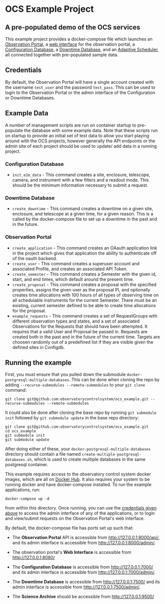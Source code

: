 # OCS Example Project

## A pre-populated demo of the OCS services

This example project provides a docker-compose file which launches an [Observation Portal](https://github.com/observatorycontrolsystem/observation-portal), a [web interface](https://github.com/observatorycontrolsystem/ocs-example-frontend) for the observation portal, a [Configuration Database](https://github.com/observatorycontrolsystem/configdb), a [Downtime Database](https://github.com/observatorycontrolsystem/downtime), and an [Adaptive Scheduler](https://github.com/observatorycontrolsystem/adaptive_scheduler), all connected together with pre-populated sample data.

## Credentials

By default, the Observation Portal will have a single account created with the username `test_user` and the password `test_pass`. This can be used to login to the Observation Portal or the admin interface of the Configuration or Downtime Databases.

## Example Data

A number of management scripts are run on container startup to pre-populate the database with some example data. Note that these scripts run on startup to provide an initial set of test data to allow you start playing around with the OCS projects, however generally the API endpoints or the admin site of each project should be used to update/ add data in a running project.

### Configuration Database

* `init_e2e_data` - This command creates a site, enclosure, telescope, camera, and instrument with a few filters and a readout mode. This should be the minimum information necessary to submit a request.

### Downtime Database

* `create_downtime` - This command creates a downtime on a given site, enclosure, and telescope at a given time, for a given reason. This is a called by the docker-compose file to set up a downtime in the past and in the future.

### Observation Portal

* `create_application` - This command creates an OAauth application link in the project which gives that application the ability to authenticate off of the oauth backend.
* `create_user` - This command creates a superuser account and associated Profile, and creates an associated API Token.
* `create_semester` - This command creates a Semester with the given id, start, and end times, which default around the present time.
* `create_proposal` - This command creates a proposal with the specified properties, assigns the given user as the proposal PI, and optionally creates time allocations with 100 hours of all types of observing time on all schedulable instruments for the current Semester. There must be an existing, current semester defined to be able to create time allocations for the proposal.
* `example_requests` - This command creates a set of RequestGroups with different observation types and states, and a set of associated Observations for the Requests that should have been attempted. It requires that a valid User and Proposal be passed in. Requests are created both in the past and in the future of the current time. Targets are choosen randomly out of a predefined list if they are visible given the defined sites in Configdb.

## Running the example

First, you must ensure that you pulled down the submodule `docker-postgresql-multiple-databases`. This can be done when cloning the repo by adding `--recurse-submodules --remote-submodules` to your `git clone` command:

```
git clone git@github.com:observatorycontrolsystem/ocs_example.git --recurse-submodules --remote-submodules
```

It could also be done after cloning the base repo by running `git submodule init` followed by `git submodule update` in the base repo directory:

```
git clone git@github.com:observatorycontrolsystem/ocs_example.git
cd ocs_example
git submodule init
git submodule update
```

After doing either of these, your `docker-postgresql-multiple-databases` directory should contain a file named `create-multiple-postgresql-databases.sh`, which is used to create multiple databases in the same postgresql container. 

This example requires access to the observatory control system docker images, which are all on [Docker Hub](https://hub.docker.com/u/observatorycontrolsystem). It also requires your system to be running docker and have docker-compose installed. To run the example applications, run:


```docker-compose up -d```

from within this directory. Once running, you can use the [credentials given above](https://github.com/observatorycontrolsystem/ocs_example#credentials) to access the admin interface of any of the applications, or to login and view/submit requests on the Observation Portal's web interface.

By default, the docker-compose file has ports set up such that:

* The **Observation Portal** API is accessible from <http://127.0.0.1:8000/api/>, and its admin interface is accessible from <http://127.0.0.1:8000/admin/>.

* The observation portal's **Web Interface** is accessible from <http://127.0.0.1:8080/>

* The **Configuration Database** is accessible from <http://127.0.0.1:7000/> and its admin interface is accessible from <http://127.0.0.1:7000/admin/>.

* The **Downtime Database** is accessible from <http://127.0.0.1:7500/> and its admin interface is accessible from <http://127.0.0.1:7500/admin/>.

* The **Science Archive** should be accessible from <http://127.0.0.1:9500/>
